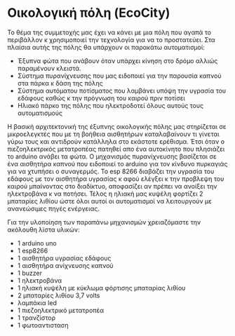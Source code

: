 # Οικολογική πόλη (EcoCity)
Το θέμα της συμμετοχής μας έχει να κάνει με μια πόλη που αγαπά το περιβάλλον  κ χρησιμοποιεί την τεχνολογία για να το προστατεύει.
Στα πλαίσια αυτής της πόλης θα υπάρχουν οι παρακάτω αυτοματισμοί:
* Έξυπνα φώτα που ανάβουν όταν υπάρχει κίνηση στο δρόμο αλλιώς παραμένουν κλειστά.
* Σύστημα πυρανίχνευσης που μας ειδοποιεί για την παρουσία καπνού στα πάρκα κ δάση της πόλης
* Σύστημα αυτόματου ποτίσματος που λαμβάνει υπόψη την υγρασία του εδάφους καθώς κ την πρόγνωση του καιρού πριν ποτίσει
* Ηλιακό πάρκο της πόλης που ηλεκτροδοτεί όλους αυτούς τους αυτοματισμούς 

Η βασική αρχιτεκτονική της έξυπνης οικολογικής πόλης μας στηρίζεται σε μικροελεγκτές που με τη βοήθεια αισθητήρων καταλαβαίνουν τι γίνεται γύρω τους και αντιδρούν κατάλληλα στο εκάστοτε ερέθισμα.
Έτσι όταν ο πιεζοηλεκτρικός μετατροπέας πατηθεί απο ένα αυτοκίνητο που πλησιάζει το arduino ανάβει τα φώτα.
Ο μηχανισμός πυρανίχνευσης βασίζεται σε ένα αισθητήρα καπνού που ειδοποιεί το arduino για τον κίνδυνο πυρκαγιάς για να χτυπήσει ο συναγερμός.
Το esp 8266 διαβάζει την υγρασία του εδάφους με τον αισθητήρα υγρασίας κ αφού ελέγξει κ την προβλεψη του καιρού μπαίνοντας στο διαδίκτυο, αποφασίζει αν πρέπει να ανοίξει την ηλεκτροβάνα κ να ποτήσει. 
Τέλος η ηλιακή μας κυψέλη φορτίζει 2 μπαταρίες λιθίου ώστε όλοι αυτοί οι αυτοματισμοί να λειτουργούν με ανανεώσιμες πηγές ενέργειας. 



Για την υλοποίηση των παραπάνω μηχανισμών χρειαζόμαστε την ακόλουθη λίστα υλικών:
* 1 arduino uno 
* 1 esp8266
* 1 αισθητήρα υγρασίας εδάφους
* 1 αισθητήρα ανίχνευσης καπνού 
* 1 buzzer
* 1 ηλεκτροβάνα 
* 1 ηλιακή κυψέλη με κύκλωμα φόρτισης μπαταρίας λιθίου
* 2 μπαταρίες λιθίου 3,7 volts
* λαμπάκια led
* 1 πιεζοηλεκτρικό μετατροπέα
* 1 τρανζίστορ
* 1 φωτοαντισταση 
